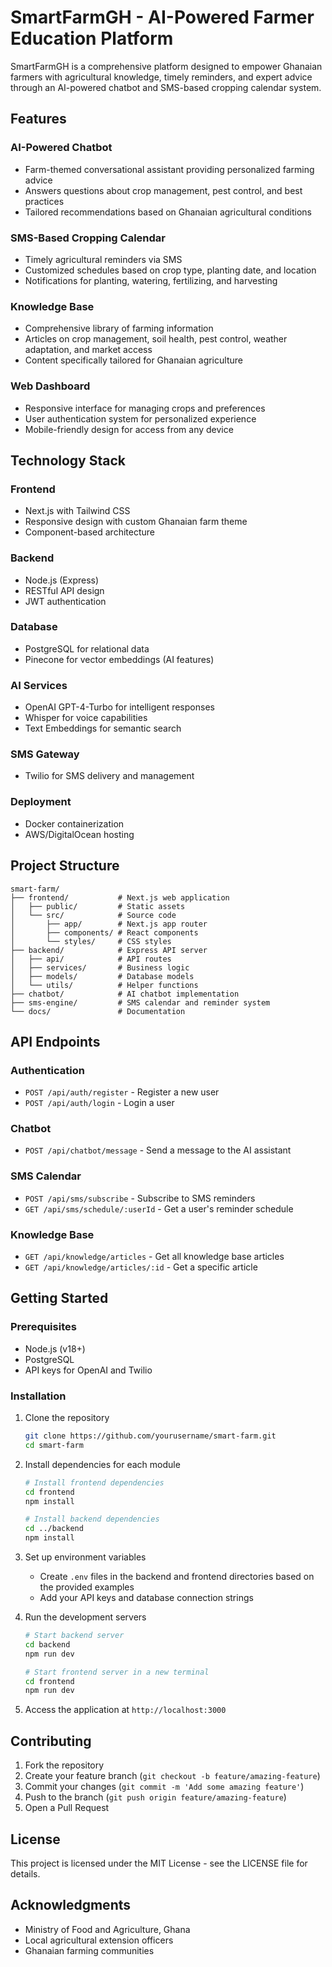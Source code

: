 # SmartFarmGH - AI-Powered Farmer Education Platform

SmartFarmGH is a comprehensive platform designed to empower Ghanaian farmers with agricultural knowledge, timely reminders, and expert advice through an AI-powered chatbot and SMS-based cropping calendar system.

## Features

### AI-Powered Chatbot
- Farm-themed conversational assistant providing personalized farming advice
- Answers questions about crop management, pest control, and best practices
- Tailored recommendations based on Ghanaian agricultural conditions

### SMS-Based Cropping Calendar
- Timely agricultural reminders via SMS
- Customized schedules based on crop type, planting date, and location
- Notifications for planting, watering, fertilizing, and harvesting

### Knowledge Base
- Comprehensive library of farming information
- Articles on crop management, soil health, pest control, weather adaptation, and market access
- Content specifically tailored for Ghanaian agriculture

### Web Dashboard
- Responsive interface for managing crops and preferences
- User authentication system for personalized experience
- Mobile-friendly design for access from any device

## Technology Stack

### Frontend
- Next.js with Tailwind CSS
- Responsive design with custom Ghanaian farm theme
- Component-based architecture

### Backend
- Node.js (Express)
- RESTful API design
- JWT authentication

### Database
- PostgreSQL for relational data
- Pinecone for vector embeddings (AI features)

### AI Services
- OpenAI GPT-4-Turbo for intelligent responses
- Whisper for voice capabilities
- Text Embeddings for semantic search

### SMS Gateway
- Twilio for SMS delivery and management

### Deployment
- Docker containerization
- AWS/DigitalOcean hosting

## Project Structure

```
smart-farm/
├── frontend/           # Next.js web application
│   ├── public/         # Static assets
│   └── src/            # Source code
│       ├── app/        # Next.js app router
│       ├── components/ # React components
│       └── styles/     # CSS styles
├── backend/            # Express API server
│   ├── api/            # API routes
│   ├── services/       # Business logic
│   ├── models/         # Database models
│   └── utils/          # Helper functions
├── chatbot/            # AI chatbot implementation
├── sms-engine/         # SMS calendar and reminder system
└── docs/               # Documentation
```

## API Endpoints

### Authentication
- `POST /api/auth/register` - Register a new user
- `POST /api/auth/login` - Login a user

### Chatbot
- `POST /api/chatbot/message` - Send a message to the AI assistant

### SMS Calendar
- `POST /api/sms/subscribe` - Subscribe to SMS reminders
- `GET /api/sms/schedule/:userId` - Get a user's reminder schedule

### Knowledge Base
- `GET /api/knowledge/articles` - Get all knowledge base articles
- `GET /api/knowledge/articles/:id` - Get a specific article

## Getting Started

### Prerequisites

- Node.js (v18+)
- PostgreSQL
- API keys for OpenAI and Twilio

### Installation

1. Clone the repository
   ```bash
   git clone https://github.com/yourusername/smart-farm.git
   cd smart-farm
   ```

2. Install dependencies for each module
   ```bash
   # Install frontend dependencies
   cd frontend
   npm install
   
   # Install backend dependencies
   cd ../backend
   npm install
   ```

3. Set up environment variables
   - Create `.env` files in the backend and frontend directories based on the provided examples
   - Add your API keys and database connection strings

4. Run the development servers
   ```bash
   # Start backend server
   cd backend
   npm run dev
   
   # Start frontend server in a new terminal
   cd frontend
   npm run dev
   ```

5. Access the application at `http://localhost:3000`

## Contributing

1. Fork the repository
2. Create your feature branch (`git checkout -b feature/amazing-feature`)
3. Commit your changes (`git commit -m 'Add some amazing feature'`)
4. Push to the branch (`git push origin feature/amazing-feature`)
5. Open a Pull Request

## License

This project is licensed under the MIT License - see the LICENSE file for details.

## Acknowledgments

- Ministry of Food and Agriculture, Ghana
- Local agricultural extension officers
- Ghanaian farming communities